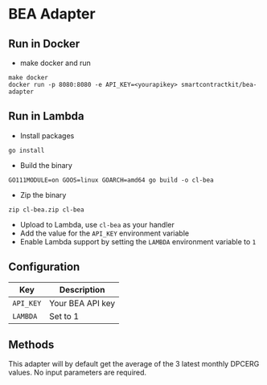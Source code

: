 # BEA Adapter

## Run in Docker

- make docker and run
```
make docker
docker run -p 8080:8080 -e API_KEY=<yourapikey> smartcontractkit/bea-adapter
```

## Run in Lambda

- Install packages

```
go install
```

- Build the binary

```
GO111MODULE=on GOOS=linux GOARCH=amd64 go build -o cl-bea
```

- Zip the binary

```
zip cl-bea.zip cl-bea
```

- Upload to Lambda, use `cl-bea` as your handler
- Add the value for the `API_KEY` environment variable
- Enable Lambda support by setting the `LAMBDA` environment variable to `1`

## Configuration

| Key | Description |
|-----|-------------|
| `API_KEY` | Your BEA API key |
| `LAMBDA` | Set to 1 |

## Methods

This adapter will by default get the average of the 3 latest monthly DPCERG values.
No input parameters are required.
